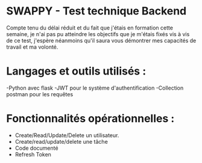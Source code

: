 # SWAPPY - Test technique Backend

Compte tenu du délai réduit et du fait que j'étais en formation cette semaine, je n'ai pas pu atteindre les objectifs que je m'étais fixés vis à vis de ce test, j'espère néanmoins qu'il saura vous démontrer mes capacités de travail et ma volonté.

# Langages et outils utilisés :

  -Python avec flask
  -JWT pour le système d'authentification
  -Collection postman pour les requêtes

# Fonctionnalités opérationnelles : 

  - Create/Read/Update/Delete un utilisateur.
  - Create/read/update/delete une tâche
  - Code documenté
  - Refresh Token

